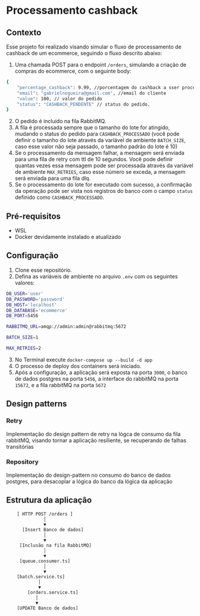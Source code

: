 # Processamento cashback

## Contexto

Esse projeto foi realizado visando simular o fluxo de processamento de cashback de um ecommerce, seguindo o fluxo descrito abaixo:

1. Uma chamada POST para o endpoint `/orders`, simulando a criação de compras do ecommerce, com o seguinte body:

```bash
{
    "percentage_cashback": 9.99, //porcentagem do cashback a sser processado
    "email": "gabrielnogueira@gmail.com", //email do cliente
    "value": 100, // valor do pedido
    "status": "CASHBACK_PENDENTE" // status do pedido.
}
```

2. O pedido é incluido na fila RabbitMQ.
3. A fila é processada sempre que o tamanho do lote for atingido, mudando o status do pedido para `CASHBACK_PROCESSADO` (você pode definir o tamanho do lote através da variável de ambiente `BATCH_SIZE`, caso esse valor não seja passado, o tamanho padrão do lote é 10)
4. Se o processamento da mensagem falhar, a mensagem será enviada para uma fila de retry com ttl de 10 segundos. Você pode definir quantas vezes essa mensagem pode ser processada através da variável de ambiente `MAX_RETRIES`, caso esse número se exceda, a mensagem será enviada para uma fila dlq.
5. Se o processamento do lote for executado com sucesso, a confirmação da operação pode ser vista nos registros do banco com o campo `status` definido como `CASHBACK_PROCESSADO`.

## Pré-requisitos

- WSL
- Docker devidamente instalado e atualizado

## Configuração

1. Clone esse repositório.
2. Defina as variáveis de ambiente no arquivo `.env` com os seguintes valores:

```bash
DB_USER='user'
DB_PASSWORD='password'
DB_HOST='localhost'
DB_DATABASE='ecommerce'
DB_PORT=5456

RABBITMQ_URL=amqp://admin:admin@rabbitmq:5672

BATCH_SIZE=1

MAX_RETRIES=2
```

3. No Terminal execute `docker-compose up --build -d app`
4. O processo de deploy dos containers será iniciado.
5. Após a configuração, a aplicação será exposta na porta `3000`, o banco de dados postgres na porta `5456`, a interface do rabbitMQ na porta `15672`, e a fila rabbitMQ na porta `5672`

## Design patterns

### Retry

Implementação do design pattern de retry na lógca de consumo da fila rabbitMQ, visando tornar a aplicação resiliente, se recuperando de falhas transitórias

### Repository

Implementação do design-pattern no consumo do banco de dados postgres, para desacoplar a lógica do banco da lógica da aplicação

## Estrutura da aplicação

        [ HTTP POST /orders ]
                  │
                  ▼
          [Insert Banco de dados]
                  │
                  ▼
         [Inclusão na fila RabbitMQ]
                  │
                  ▼
         [queue.consumer.ts]
                  │
                  ▼
        [batch.service.ts]
                │
                ▼
            [orders.service.ts]
               │
               ▼
        [UPDATE Banco de dados]
